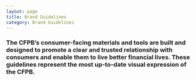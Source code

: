 ```yaml
---
layout: page
title: Brand Guidelines
category: Brand Guidelines
---
```


### The CFPB’s consumer-facing materials and tools are built and designed to promote a clear and trusted relationship with consumers and enable them to live better financial lives. These guidelines represent the most up-to-date visual expression of the CFPB.

